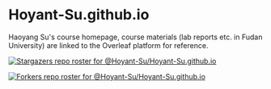 # Hoyant-Su.github.io
Haoyang Su's course homepage, course materials (lab reports etc. in Fudan University) are linked to the Overleaf platform for reference.


[![Stargazers repo roster for @Hoyant-Su/Hoyant-Su.github.io](https://reporoster.com/stars/Hoyant-Su/Hoyant-Su.github.io)](https://github.com/Hoyant-Su/Hoyant-Su.github.io/stargazers)

[![Forkers repo roster for @Hoyant-Su/Hoyant-Su.github.io](https://reporoster.com/forks/Hoyant-Su/Hoyant-Su.github.io)](https://github.com/Hoyant-Su/Hoyant-Su.github.io/network/members)
